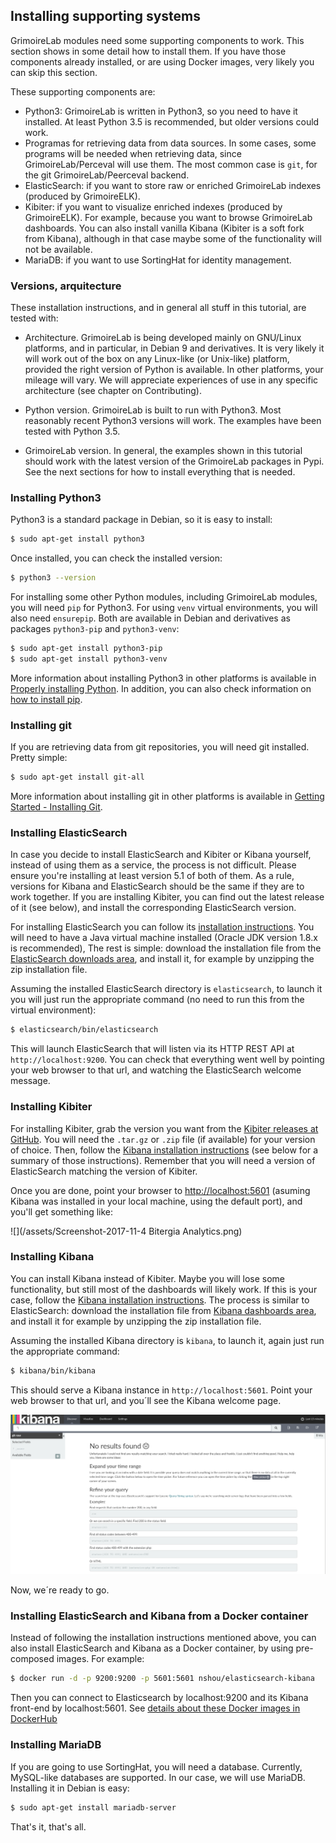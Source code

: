 ## Installing supporting systems

GrimoireLab modules need some supporting components to work.
This section shows in some detail how to install them.
If you have those components already installed, or are using
Docker images, very likely you can skip this section.

These supporting components are:

* Python3: GrimoireLab is written in Python3, so you need to have it installed. At least Python 3.5 is recommended, but older versions could work.
* Programas for retrieving data from data sources. In some cases, some programs will be needed when retrieving data, since GrimoireLab/Perceval will use them. The most common case is `git`, for the git GrimoireLab/Peerceval backend.
* ElasticSearch: if you want to store raw or enriched GrimoireLab indexes (produced by GrimoireELK).
* Kibiter: if you want to visualize enriched indexes (produced by GrimoireELK). For example, because you want to browse GrimoireLab dashboards. You can also install vanilla Kibana (Kibiter is a soft fork from Kibana), although in that case maybe some of the functionality will not be available.
* MariaDB: if you want to use SortingHat for identity management.


### Versions, arquitecture

These installation instructions, and in general all stuff in this tutorial,
are tested with:

* Architecture. GrimoireLab is being developed mainly on GNU/Linux platforms, and in particular, in Debian 9 and derivatives.
It is very likely it will work out of the box on any Linux-like (or Unix-like) platform,
provided the right version of Python is available. In other platforms, your mileage will vary. We will appreciate experiences of use in any specific architecture (see chapter on Contributing).

* Python version. GrimoireLab is built to run with Python3. Most reasonably recent Python3 versions will work. The examples have been tested with Python 3.5.

* GrimoireLab version. In general, the examples shown in this tutorial should work with the latest version of the GrimoireLab packages in Pypi. See the next sections for how to install everything that is needed.


### Installing Python3

Python3 is a standard package in Debian, so it is easy to install:

```bash
$ sudo apt-get install python3
```

Once installed, you can check the installed version:

```bash
$ python3 --version
```

For installing some other Python modules, including GrimoireLab modules, you will need `pip` for Python3. For using `venv` virtual environments, you will also need `ensurepip`. Both are available in Debian and derivatives as packages `python3-pip` and `python3-venv`:

```bash
$ sudo apt-get install python3-pip
$ sudo apt-get install python3-venv
```

More information about installing Python3 in other platforms is available in [Properly installing Python](http://docs.python-guide.org/en/latest/starting/installation/). In addition, you can also check information on [how to install pip](https://pip.pypa.io/en/stable/installing/).

### Installing git

If you are retrieving data from git repositories, you will need git installed. Pretty simple:

```bash
$ sudo apt-get install git-all
```

More information about installing git in other platforms is available in
[Getting Started - Installing Git](https://git-scm.com/book/en/v2/Getting-Started-Installing-Git).

### Installing ElasticSearch

In case you decide to install ElasticSearch and Kibiter or Kibana yourself, instead of using them as a service, the process is not difficult. Please ensure you're installing at least version 5.1 of both of them. As a rule, versions for Kibana and ElasticSearch should be the same if they are to work together. If you are installing Kibiter, you can find out the latest release of it (see below), and install the corresponding ElasticSearch version.

For installing ElasticSearch you can follow its [installation instructions](https://www.elastic.co/guide/en/elasticsearch/reference/current/_installation.html). You will need to have a Java virtual machine installed \(Oracle JDK version 1.8.x is recommended\), The rest is simple: download the installation file from the [ElasticSearch downloads area](https://www.elastic.co/downloads/elasticsearch), and install it, for example by unzipping the zip installation file.

Assuming the installed ElasticSearch directory is `elasticsearch`, to launch it you will just run the appropriate command \(no need to run this from the virtual environment\):

```bash
$ elasticsearch/bin/elasticsearch
```

This will launch ElasticSearch that will listen via its HTTP REST API at `http://localhost:9200`. You can check that everything went well by pointing your web browser to that url, and watching the ElasticSearch welcome message.

### Installing Kibiter

For installing Kibiter, grab the version you want from the [Kibiter releases at GitHub](https://github.com/grimoirelab/kibiter/releases). You will need the `.tar.gz` or `.zip` file (if available) for your version of choice. Then, follow the [Kibana installation instructions](https://www.elastic.co/guide/en/kibana/current/install.html) (see below for a summary of those instructions). Remember that you will need a version of ElasticSearch matching the version of Kibiter.

Once you are done, point your browser to [http://localhost:5601](http://localhost:5601) (asuming Kibana was installed in your local machine, using the default port), and you'll get something like:

![](/assets/Screenshot-2017-11-4 Bitergia Analytics.png)

### Installing Kibana

You can install Kibana instead of Kibiter. Maybe you will lose some functionality, but still most of the dashboards will likely work. If this is your case, follow the [Kibana installation instructions](https://www.elastic.co/guide/en/kibana/current/setup.html). The process is similar to ElasticSearch: download the installation file from [Kibana dashboards area](https://www.elastic.co/downloads/kibana), and install it for example by unzipping the zip installation file.

Assuming the installed Kibana directory is `kibana`, to launch it, again just run the appropriate command:

```bash
$ kibana/bin/kibana
```

This should serve a Kibana instance in `http://localhost:5601`. Point your web browser to that url, and you´ll see the Kibana welcome page.

![Kibana welcome page](figs/kibana_welcome.png)

Now, we´re ready to go.

### Installing ElasticSearch and Kibana from a Docker container

Instead of following the installation instructions mentioned above, you can also install ElasticSearch and Kibana as a Docker container, by using pre-composed images. For example:

```bash
$ docker run -d -p 9200:9200 -p 5601:5601 nshou/elasticsearch-kibana
```

Then you can connect to Elasticsearch by localhost:9200 and its Kibana front-end by localhost:5601. See [details about these Docker images in DockerHub](https://hub.docker.com/r/nshou/elasticsearch-kibana/)


### Installing MariaDB

If you are going to use SortingHat, you will need a database. Currently, MySQL-like databases are supported. In our case, we will use MariaDB. Installing it in Debian is easy:

```bash
$ sudo apt-get install mariadb-server
```

That's it, that's all.
